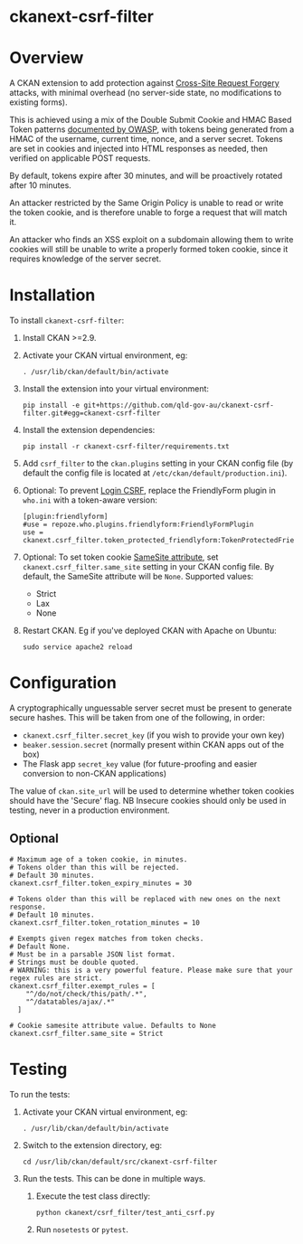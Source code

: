 ckanext-csrf-filter
===================

Overview
========
A CKAN extension to add protection against [Cross-Site Request Forgery](https://owasp.org/www-community/attacks/csrf)
attacks, with minimal overhead (no server-side state, no modifications to existing forms).

This is achieved using a mix of the Double Submit Cookie and HMAC Based Token
patterns [documented by OWASP](https://cheatsheetseries.owasp.org/cheatsheets/Cross-Site_Request_Forgery_Prevention_Cheat_Sheet.html),
with tokens being generated from a HMAC of the username, current time, nonce, and a server secret.
Tokens are set in cookies and injected into HTML responses as needed, then verified
on applicable POST requests.

By default, tokens expire after 30 minutes, and will be proactively rotated after 10 minutes.

An attacker restricted by the Same Origin Policy is unable to read or write
the token cookie, and is therefore unable to forge a request that will match it.

An attacker who finds an XSS exploit on a subdomain allowing them to write cookies
will still be unable to write a properly formed token cookie, since it requires
knowledge of the server secret.

Installation
============

To install ``ckanext-csrf-filter``:

1. Install CKAN >=2.9.

1. Activate your CKAN virtual environment, eg:

    ```
    . /usr/lib/ckan/default/bin/activate
    ```

1. Install the extension into your virtual environment:

    ```
    pip install -e git+https://github.com/qld-gov-au/ckanext-csrf-filter.git#egg=ckanext-csrf-filter
    ```

1. Install the extension dependencies:

    ```
    pip install -r ckanext-csrf-filter/requirements.txt
    ```

1. Add ``csrf_filter`` to the ``ckan.plugins`` setting in
your CKAN config file (by default the config file is located at
``/etc/ckan/default/production.ini``).

1. Optional: To prevent [Login CSRF](https://cheatsheetseries.owasp.org/cheatsheets/Cross-Site_Request_Forgery_Prevention_Cheat_Sheet.html#login-csrf),
replace the FriendlyForm plugin in `who.ini` with a token-aware version:

    ```
    [plugin:friendlyform]
    #use = repoze.who.plugins.friendlyform:FriendlyFormPlugin
    use = ckanext.csrf_filter.token_protected_friendlyform:TokenProtectedFriendlyFormPlugin
    ```

1. Optional: To set token cookie [SameSite attribute](https://developer.mozilla.org/en-US/docs/Web/HTTP/Headers/Set-Cookie#samesitesamesite-value), set ``ckanext.csrf_filter.same_site`` setting in your CKAN config file. By default, the SameSite attribute will be ``None``. Supported values:
    * Strict
    * Lax
    * None

1. Restart CKAN. Eg if you've deployed CKAN with Apache on Ubuntu:

    ```
    sudo service apache2 reload
    ```

Configuration
=============

A cryptographically unguessable server secret must be present to generate secure hashes.
This will be taken from one of the following, in order:

- `ckanext.csrf_filter.secret_key` (if you wish to provide your own key)
- `beaker.session.secret` (normally present within CKAN apps out of the box)
- The Flask app `secret_key` value (for future-proofing and easier conversion to non-CKAN applications)

The value of `ckan.site_url` will be used to determine whether token cookies
should have the 'Secure' flag. NB Insecure cookies should only be used in testing,
never in a production environment.

Optional
--------

    # Maximum age of a token cookie, in minutes.
    # Tokens older than this will be rejected.
    # Default 30 minutes.
    ckanext.csrf_filter.token_expiry_minutes = 30

    # Tokens older than this will be replaced with new ones on the next response.
    # Default 10 minutes.
    ckanext.csrf_filter.token_rotation_minutes = 10

    # Exempts given regex matches from token checks.
    # Default None.
    # Must be in a parsable JSON list format.
    # Strings must be double quoted.
    # WARNING: this is a very powerful feature. Please make sure that your regex rules are strict.
    ckanext.csrf_filter.exempt_rules = [
        "^/do/not/check/this/path/.*",
        "^/datatables/ajax/.*"
      ]

    # Cookie samesite attribute value. Defaults to None
    ckanext.csrf_filter.same_site = Strict


Testing
=======

To run the tests:

1. Activate your CKAN virtual environment, eg:

    ```
    . /usr/lib/ckan/default/bin/activate
    ```

1. Switch to the extension directory, eg:

    ```
    cd /usr/lib/ckan/default/src/ckanext-csrf-filter
    ```

1. Run the tests. This can be done in multiple ways.

    1. Execute the test class directly:

        ```
        python ckanext/csrf_filter/test_anti_csrf.py
        ```

    1. Run ``nosetests`` or ``pytest``.
